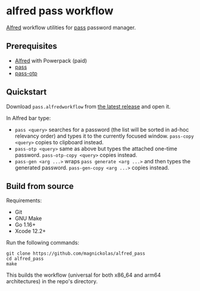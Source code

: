 # alfred pass workflow

[Alfred][alfred] workflow utilities for [pass][pass] password manager.

## Prerequisites

- [Alfred][alfred] with Powerpack (paid)
- [pass][pass]
- [pass-otp][pass-otp]

## Quickstart

Download `pass.alfredworkflow` from [the latest release](https://github.com/magnickolas/alfred_pass/releases/latest) and open it.

In Alfred bar type:

- `pass <query>` searches for a password (the list will be sorted in ad-hoc relevancy order) and types it to the currently focused window. `pass-copy <query>` copies to clipboard instead.
- `pass-otp <query>` same as above but types the attached one-time password. `pass-otp-copy <query>` copies instead.
- `pass-gen <arg ...>` wraps `pass generate <arg ...>` and then types the generated password. `pass-gen-copy <arg ...>` copies instead.

## Build from source

Requirements:

- Git
- GNU Make
- Go 1.16+
- Xcode 12.2+

Run the following commands:

```
git clone https://github.com/magnickolas/alfred_pass
cd alfred_pass
make
```

This builds the workflow (universal for both x86_64 and arm64 architectures) in the repo's directory.

[alfred]: https://www.alfredapp.com/
[pass]: https://www.passwordstore.org/
[pass-otp]: https://github.com/tadfisher/pass-otp
